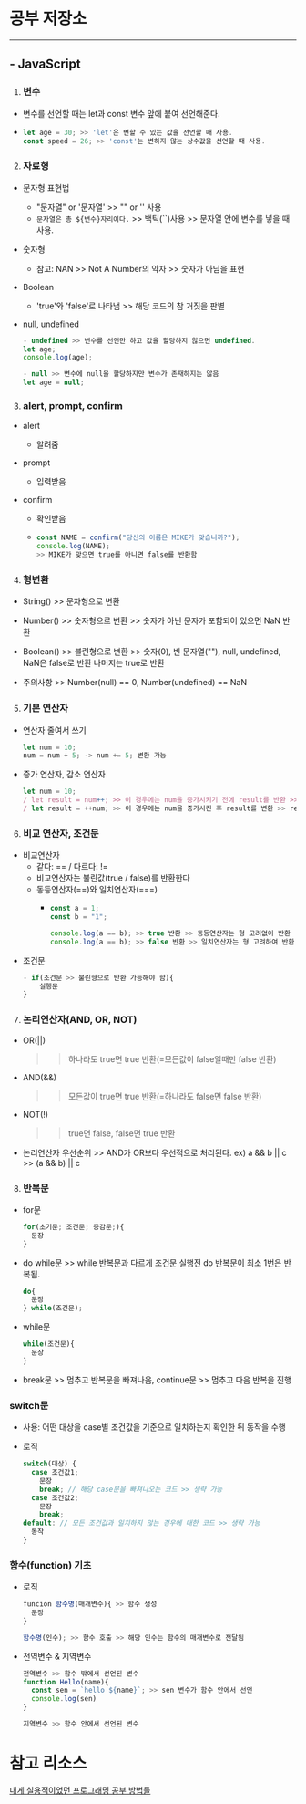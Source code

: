 # 공부 저장소
___

## - JavaScript

1. ### 변수
- 변수를 선언할 때는 let과 const 변수 앞에 붙여 선언해준다.
- ```js
  let age = 30; >> 'let'은 변할 수 있는 값을 선언할 때 사용.
  const speed = 26; >> 'const'는 변하지 않는 상수값을 선언할 때 사용. 
  ```
2. ### 자료형
- 문자형 표현법
  * "문자열" or '문자열' >> "" or '' 사용
  * `문자열은 총 ${변수}자리이다.` >> 백틱(``)사용 >> 문자열 안에 변수를 넣을 때 사용.

- 숫자형
  * 참고: NAN >> Not A Number의 약자 >> 숫자가 아님을 표현
 
- Boolean
  * 'true'와 'false'로 나타냄 >> 해당 코드의 참 거짓을 판별
 
- null, undefined
  ```js
  - undefined >> 변수를 선언만 하고 값을 할당하지 않으면 undefined.
  let age;
  console.log(age);

  - null >> 변수에 null을 할당하지만 변수가 존재하지는 않음
  let age = null;
  ```
3. ### alert, prompt, confirm
- alert
  - 알려줌

- prompt
  - 입력받음

- confirm 
  - 확인받음
  - ```js
    const NAME = confirm("당신의 이름은 MIKE가 맞습니까?");
    console.log(NAME); 
    >> MIKE가 맞으면 true를 아니면 false를 반환함
    ```
4. ### 형변환
- String() >> 문자형으로 변환
   
- Number() >> 숫자형으로 변환
              >> 숫자가 아닌 문자가 포함되어 있으면 NaN 반환
     
- Boolean() >> 불린형으로 변환
               >> 숫자(0), 빈 문자열(""), null, undefined, NaN은 false로 반환 나머지는 true로 반환

- 주의사항 >> Number(null) == 0, Number(undefined) == NaN

5. ### 기본 연산자
- 연산자 줄여서 쓰기
  ```js
  let num = 10;
  num = num + 5; -> num += 5; 변환 가능
  ```

- 증가 연산자, 감소 연산자
  ```js
  let num = 10;
  / let result = num++; >> 이 경우에는 num을 증가시키기 전에 result를 반환 >> result == 10.
  / let result = ++num; >> 이 경우에는 num을 증가시킨 후 result를 변환 >> result == 11.
  ```

6. ### 비교 연산자, 조건문
- 비교연산자
  - 같다: == / 다르다: !=   
  - 비교연산자는 불린값(true / false)를 반환한다
  - 동등연산자(==)와 일치연산자(===)
    - ```js
      const a = 1;
      const b = "1";
      
      console.log(a == b); >> true 반환 >> 동등연산자는 형 고려없이 반환
      console.log(a == b); >> false 반환 >> 일치연산자는 형 고려하여 반환      
      ``` 
- 조건문
  ```js
  - if(조건문 >> 불린형으로 반환 가능해야 함){
      실행문
  }
  ```

7. ### 논리연산자(AND, OR, NOT)
- OR(||)
  >> 하나라도 true면 true 반환(=모든값이 false일때만 false 반환)  
- AND(&&)
  >> 모든값이 true면 true 반환(=하나라도 false면 false 반환)
- NOT(!)
  >> true면 false, false면 true 반환
- 논리연산자 우선순위 >> AND가 OR보다 우선적으로 처리된다.
  ex) a && b || c >> (a && b) || c

8. ### 반복문
- for문
  ```js
  for(초기문; 조건문; 증감문;){
    문장  
  }
  ```
- do while문 >> while 반복문과 다르게 조건문 실행전 do 반복문이 최소 1번은 반복됨.
  ```js
  do{
    문장
  } while(조건문);
  ```
- while문
  ```js
  while(조건문){
    문장
  } 
  ```
- break문 >> 멈추고 반복문을 빠져나옴, continue문 >> 멈추고 다음 반복을 진행

### switch문 
- 사용: 어떤 대상을 case별 조건값을 기준으로 일치하는지 확인한 뒤 동작을 수행

- 로직
  ```js
  switch(대상) {
    case 조건값1;
      문장
      break; // 해당 case문을 빠져나오는 코드 >> 생략 가능
    case 조건값2;
      문장
      break;
  default: // 모든 조건값과 일치하지 않는 경우에 대한 코드 >> 생략 가능 
    동작  
  }
  ``` 

### 함수(function) 기초
- 로직
  ```js
  funcion 함수명(매개변수){ >> 함수 생성
    문장
  }
  
  함수명(인수); >> 함수 호출 >> 해당 인수는 함수의 매개변수로 전달됨
  ```
- 전역변수 & 지역변수
  ```js
  전역변수 >> 함수 밖에서 선언된 변수
  function Hello(name){
    const sen = `hello ${name}`; >> sen 변수가 함수 안에서 선언
    console.log(sen)  
  }

  지역변수 >> 함수 안에서 선언된 변수  
  ```
  
# 참고 리소스

[내게 실용적이었던 프로그래밍 공부 방법들](https://velog.io/@city7310/%EB%82%B4%EA%B0%80-%EA%B3%B5%EB%B6%80%ED%95%98%EB%8A%94-%EB%B0%A9%EC%8B%9D)
